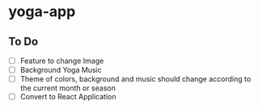 # yoga-app

## To Do

- [ ] Feature to change Image
- [ ] Background Yoga Music
- [ ] Theme of colors, background and music should change according to the current month or season
- [ ] Convert to React Application
